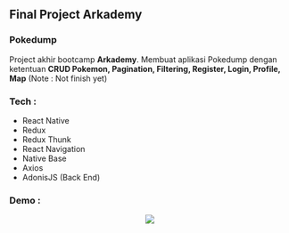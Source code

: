 ## Final Project Arkademy

### Pokedump

Project akhir bootcamp **Arkademy**. Membuat aplikasi Pokedump dengan ketentuan **CRUD Pokemon, Pagination, Filtering, Register, Login, Profile, Map**
(Note : Not finish yet)

### Tech :

- React Native
- Redux
- Redux Thunk
- React Navigation
- Native Base
- Axios
- AdonisJS (Back End)

### Demo :

<div align="center">
  <img src="src/assets/docs/Demo.gif"/>
</div>
